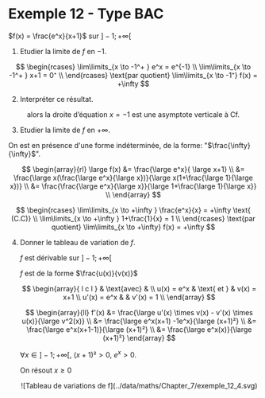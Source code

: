 # Exemple 12 - Type BAC

$f(x) = \frac{e^x}{x+1}$ sur $]-1;+\infty[$

1. Etudier la limite de $f$ en $-1$.

<section class="hidden">

$$
\begin{rcases}
    \lim\limits_{x \to -1^+ } e^x = e^{-1} \\
    \lim\limits_{x \to -1^+ } x+1 = 0⁺ \\
\end{rcases} \text{par quotient} \lim\limits_{x \to -1⁺} f(x) = +\infty
$$

</section>

2. Interpréter ce résultat.

<section class="hidden">

$$
\text{alors la droite d'équation } x=-1 \text{ est une asymptote verticale à Cf.}
$$

</section>

3. Etudier la limite de $f$ en $+\infty$.

<section class="hidden">
   On est en présence d'une forme indéterminée, de la forme: "$\frac{\infty}{\infty}$".

$$
   \begin{array}{rl}
   \large f(x) &= \frac{\large e^x}{ \large x+1} \\
        &= \frac{\large x(\frac{\large e^x}{\large x})}{\large x(1+\frac{\large 1}{\large x})} \\
        &= \frac{\frac{\large e^x}{\large x}}{\large 1+\frac{\large 1}{\large x}} \\
   \end{array}
$$

$$
\begin{rcases}
    \lim\limits_{x \to +\infty } \frac{e^x}{x} = +\infty \text{ (C.C)} \\
    \lim\limits_{x \to +\infty } 1+\frac{1}{x} = 1 \\
\end{rcases} \text{par quotient} \lim\limits_{x \to +\infty} f(x) = +\infty
$$

</section>

4. Donner le tableau de variation de $f$.

   <section class="hidden">

   $f$ est dérivable sur $]-1;+\infty[$

   $f$ est de la forme $\frac{u(x)}{v(x)}$

   $$
   \begin{array}{ l c l }
   & \text{avec} & \\
   u(x) = e^x & \text{ et } & v(x) = x+1 \\
   u'(x) = e^x &  & v'(x) = 1 \\
   \end{array}
   $$

   $$
   \begin{array}{ll}
   f'(x) &= \frac{\large u'(x) \times v(x) - v'(x) \times u(x)}{\large v^2(x)} \\
              &= \frac{\large e^x(x+1) -1e^x}{\large (x+1)²} \\
              &= \frac{\large e^x(x+1-1)}{\large (x+1)²} \\
              &= \frac{\large e^x(x)}{\large (x+1)²}
   \end{array}
   $$

   $\forall x \in ]-1;+\infty[$, $(x+1)² > 0$, $e^x > 0$.

   On résout $x \geq 0$

   <center>
   ![Tableau de variations de f](../data/maths/Chapter_7/exemple_12_4.svg)
   </center>

   </section>
